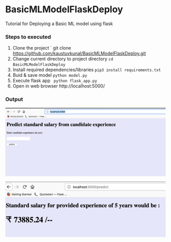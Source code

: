 # BasicMLModelFlaskDeploy
Tutorial for Deploying a Basic ML model using flask

### Steps to executed 
1.  Clone the project ` git clone https://github.com/kaustuvkunal/BasicMLModelFlaskDeploy.git
2. Change current directory to project directory  `cd BasicMLModelFlaskDeploy `
3. Install required dependencies/libraries  `pip3 install requirements.txt `
4. Buid & save model  `python model.py`
5. Execute flask app  ` python flask_app.py`
5. Open in web browser http://localhost:5000/

### Output 

![Enter candidate salary](images/index.png "homepage")

![predicted ]( images/predict.png "Prediction")


